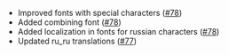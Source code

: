 * Improved fonts with special characters ([#78](https://github.com/replaceitem/symbol-chat/pull/78))
* Added combining font ([#78](https://github.com/replaceitem/symbol-chat/pull/78))
* Added localization in fonts for russian characters ([#78](https://github.com/replaceitem/symbol-chat/pull/78))
* Updated ru_ru translations ([#77](https://github.com/replaceitem/symbol-chat/pull/77))